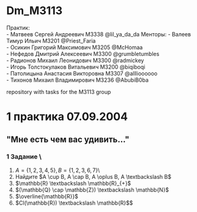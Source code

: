 # Dm_M3113

Практик:  
    - Матвеев Сергей Андреевич M3338 @lil_ya_da_da 
 Менторы: 
    - Валеев Тимур Ильич M3201 @Priest_Faria  
    - Осикин Григорий Максимович M3205 @McHomaa  
    - Нефедов Дмитрий Алексеевич M3300 @grumbletumbles  
    - Радионов Михаил Леонидович M3300 @radmickey  
    - Игорь Толстокулаков Витальевич M3200 @biqiboqi  
    - Патолицына Анастасия Викторовна M3307 @alllioooooo  
    - Тихонов Михаил Владимирович M3236 @AbubiB0ba  

repository with tasks for the M3113 group

# 1 практика 07.09.2004
## "Мне есть чем вас удивить..."

### 1 Задание \
1. $A = \{1, 2, 3, 4, 5\}, B = \{1, 2, 3, 6, 7\}$\\
2. Найдите $A \cup B, A \cap B, A \oplus B, A \textbackslash B$
3. $\mathbb{R} \textbackslash \mathbb{R}_{+}$
4. $(\mathbb{Q} \cap \mathbb{Z}) \textbackslash \mathbb{N}$
5. $\overline{\mathbb{R}}$
6. $Cl(\mathbb{R}) \textbackslash \mathbb{R}$$
